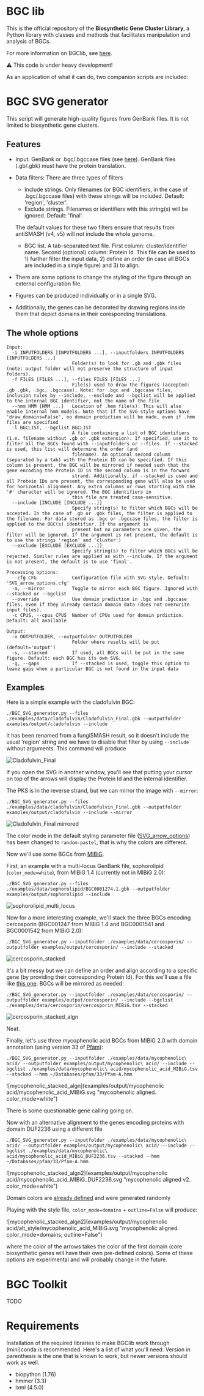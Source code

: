 # BGC lib

This is the official repository of the **Biosynthetic Gene Cluster Library**, a Python library with classes and methods that facilitates manipulation and analysis of BGCs.

For more information on BGClib, see [here](./BGClib/Readme.md).

:warning: This code is under heavy development!

As an application of what it can do, two companion scripts are included:

# BGC SVG generator

This script will generate high-quality figures from GenBank files. It is not limited to biosynthetic gene clusters.

## Features

* Input: GenBank or .bgc/.bgccase files (see [here](#bgc_toolkit)). GenBank files (.gb/.gbk) must have the protein translation.
* Data filters: There are three types of filters
  - Include strings. Only filenames (or BGC identifiers, in the case of .bgc/.bgccase files) with these strings will be included. Default: 'region', 'cluster'.
  - Exclude strings. Filenames or identifiers with this string(s) will be ignored. Default: 'final'. 
  
  The default values for these two filters ensure that results from antiSMASH (v4, v5) will not include the whole genome.
  
  - BGC list. A tab-separated text file. First column: cluster/identifier name. Second (optional) column: Protein Id. This file can be used to 1) further filter the input data, 2) define an order (in case all BGCs are included in a single figure) and 3) to align.
  
* There are some options to change the styling of the figure through an external configuration file.
* Figures can be produced individually or in a single SVG.
* Additionally, the genes can be decorated by drawing regions inside them that depict domains in their coresponding translations. 

## The whole options

```
Input:
  -i INPUTFOLDERS [INPUTFOLDERS ...], --inputfolders INPUTFOLDERS [INPUTFOLDERS ...]
                        Folder(s) to look for .gb and .gbk files (note: output folder will not preserve the structure of input folders).
  -f FILES [FILES ...], --files FILES [FILES ...]
                        File(s) used to draw the figures (accepted: .gb .gbk, .bgc, .bgccase). Note: for .bgc and .bgccase files, inclusion rules by --include, --exclude and --bgclist will be applied to the internal BGC identifier, not the name of the file
  --hmm HMM [HMM ...]   Location of .hmm file(s). This will also enable internal hmm models. Note that if the SVG style options have 'draw_domains=False', no domain prediction will be made, even if .hmm files are specified
  -l BGCLIST, --bgclist BGCLIST
                        A file containing a list of BGC identifiers (i.e. filename without .gb or .gbk extension). If specified, use it to filter all the BGCs found with --inputfolders or --files. If --stacked is used, this list will determine the order (and
                        filename). An optional second column (separated by a tab) with the Protein ID can be specified. If this column is present, the BGC will be mirrored if needed such that the gene encoding the Protein ID in the second column is in the forward
                        strand. Additionally, if --stacked is used and all Protein IDs are present, the corresponding gene will also be used for horizontal alignment. Any extra columns or rows starting with the '#' character will be ignored. The BGC identifiers in
                        this file are treated case-sensitive.
  --include [INCLUDE [INCLUDE ...]]
                        Specify string(s) to filter which BGCs will be accepted. In the case of .gb or .gbk files, the filter is applied to the filename. For data stored as .bgc or .bgccase files, the filter is applied to the BGC(s) identifier. If the argument is
                        present but no parameters are given, the filter will be ignored. If the argument is not present, the default is to use the strings 'region' and 'cluster')
  --exclude [EXCLUDE [EXCLUDE ...]]
                        Specify string(s) to filter which BGCs will be rejected. Similar rules are applied as with --include. If the argument is not present, the default is to use 'final'.

Processing options:
  --cfg CFG             Configuration file with SVG style. Default: 'SVG_arrow_options.cfg'
  -m, --mirror          Toggle to mirror each BGC figure. Ignored with --stacked or --bgclist
  --override            Use domain prediction in .bgc and .bgccase files, even if they already contain domain data (does not overwrite input files).
  -c CPUS, --cpus CPUS  Number of CPUs used for domain prdiction. Default: all available

Output:
  -o OUTPUTFOLDER, --outputfolder OUTPUTFOLDER
                        Folder where results will be put (default='output')
  -s, --stacked         If used, all BGCs will be put in the same figure. Default: each BGC has its own SVG.
  -g, --gaps            If --stacked is used, toggle this option to leave gaps when a particular BGC is not found in the input data
```

## Examples

Here is a simple example with the cladofulvin BGC:

```
./BGC_SVG_generator.py --files ./examples/data/cladofulvin/Cladofulvin_Final.gbk --outputfolder examples/output/cladofulvin --include
```

It has been renamed from a fungiSMASH result, so it doesn't include the usual 'region' string and we have to disable that filter by using `--include` without arguments. This command will produce

![Cladofulvin_Final](examples/output/cladofulvin/Cladofulvin_Final.svg "Cladofulvin. color_mode=random-pastel")

If you open the SVG in another window, you'll see that putting your cursor on top of the arrows will display the Protein Id and the internal identifier.

The PKS is in the reverse strand, but we can mirror the image with `--mirror`:

```
./BGC_SVG_generator.py --files ./examples/data/cladofulvin/Cladofulvin_Final.gbk --outputfolder examples/output/cladofulvin --include --mirror
```

![Cladofulvin_Final mirrored](examples/output/cladofulvin/Cladofulvin_Final_m.svg "Cladofulvin mirrored. color_mode=random-pastel")

The color mode in the default styling parameter file ([SVG_arrow_options](./SVG_arrow_options.cfg)) has been changed to `random-pastel`, that is why the colors are different.

Now we'll use some BGCs from [MIBiG](https://mibig.secondarymetabolites.org/).

First, an example with a multi-locus GenBank file, sophorolipid (`color_mode=white`), from MIBiG 1.4 (currently not in MIBiG 2.0):

```
./BGC_SVG_generator.py --files ./examples/data/sophorolipid/BGC0001274.1.gbk --outputfolder examples/output/sophorolipid --include
```

![sophorolipid_multi_locus](examples/output/sophorolipid/BGC0001274.1.svg "sophorolipid. color_mode=white")

Now for a more interesting example, we'll stack the three BGCs encoding cercosporin (BGC001247 from MIBiG 1.4 and BGC0001541 and BGC0001542 from MIBiG 2.0):

```
./BGC_SVG_generator.py --inputfolder ./examples/data/cercosporin/ --outputfolder examples/output/cercosporin/ --include --stacked
```

![cercosporin_stacked](examples/output/cercosporin/stacked_BGC_figure.svg "cercosporin. color_mode=white")

It's a bit messy but we can define an order and align according to a specific gene (by providing their corresponding Protein Id). For this we'll use a file like [this one](examples/data/cercosporin/cercosporin_MIBiG.tsv). BGCs will be mirrored as needed:

```
./BGC_SVG_generator.py --inputfolder ./examples/data/cercosporin/ --outputfolder examples/output/cercosporin/ --include --bgclist ./examples/data/cercosporin/cercosporin_MIBiG.tsv --stacked
```

![cercosporin_stacked_algn](examples/output/cercosporin/cercosporin_MIBiG.svg "cercosporin aligned. color_mode=white")

Neat.

Finally, let's use three mycophenolic acid BGCs from MIBiG 2.0 with domain annotation (using version 33 of [Pfam](https://pfam.xfam.org/)):

```
./BGC_SVG_generator.py --inputfolder ./examples/data/mycophenolic\ acid/ --outputfolder examples/output/mycophenolic\ acid/ --include --bgclist ./examples/data/mycophenolic\ acid/mycophenolic_acid_MIBiG.tsv --stacked --hmm ~/Databases/pfam/33/Pfam-A.hmm
```

![mycophenolic_stacked_algn](examples/output/mycophenolic acid/mycophenolic_acid_MIBiG.svg "mycophenolic aligned. color_mode=white")

There is some questionable gene calling going on.

Now with an alternative alignment to the genes encoding proteins with domain DUF2236 using a different file

```
./BGC_SVG_generator.py --inputfolder ./examples/data/mycophenolic\ acid/ --outputfolder examples/output/mycophenolic\ acid/ --include --bgclist ./examples/data/mycophenolic\ acid/mycophenolic_acid_MIBiG_DUF2236.tsv --stacked --hmm ~/Databases/pfam/33/Pfam-A.hmm
```

![mycophenolic_stacked_algn2](examples/output/mycophenolic acid/mycophenolic_acid_MIBiG_DUF2236.svg "mycophenolic aligned v2. color_mode=white")

Domain colors are [already defined](BGClib/data/domain_color_file_ID.tsv) and were generated randomly

Playing with the style file, `color_mode=domains` + `outline=False` will produce:

![mycophenolic_stacked_algn2](examples/output/mycophenolic acid/alt_style/mycophenolic_acid_MIBiG.svg "mycophenolic aligned. color_mode=domains; outline=False")

where the color of the arrows takes the color of the first domain (core biosynthetic genes will have their own pre-defined colors). Some of these options are experimental and will probably change in the future.

# BGC Toolkit

TODO

# Requirements

Installation of the required libraries to make BGClib work through (mini)conda is recommended. Here's a list of what you'll need. Version in parenthesis is the one that is known to work, but newer versions should work as well.

* biopython (1.76)
* hmmer (3.3)
* lxml (4.5.0)
